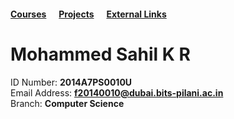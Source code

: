 #### [Courses](page_b.md)&nbsp;&nbsp;&nbsp;&nbsp;&nbsp;&nbsp;[Projects](page_c.md)&nbsp;&nbsp;&nbsp;&nbsp;&nbsp;&nbsp;[External Links](page_d.md)

Mohammed Sahil K R
==================
ID Number: **2014A7PS0010U**  
Email Address: **f20140010@dubai.bits-pilani.ac.in**  
Branch: **Computer Science**

